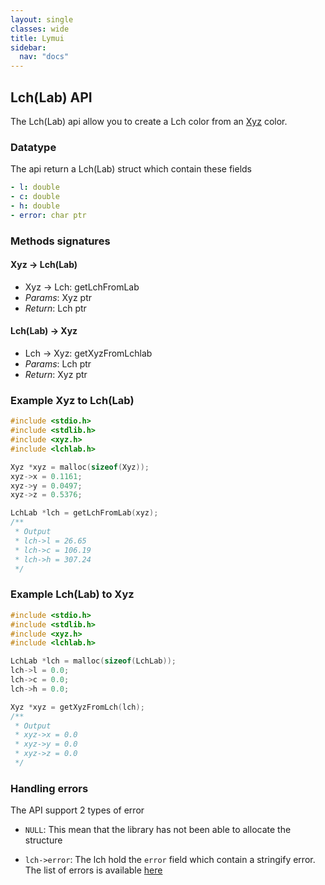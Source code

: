 ```yaml
---
layout: single
classes: wide
title: Lymui
sidebar:
  nav: "docs"
---
```


## Lch(Lab) API

The Lch(Lab) api allow you to create a Lch color from an [Xyz](xyz.md) color.

### Datatype

The api return a Lch(Lab) struct which contain these fields

```yaml
- l: double
- c: double
- h: double
- error: char ptr
```

### Methods signatures

#### Xyz -> Lch(Lab)

- Xyz -> Lch: getLchFromLab
- *Params*: Xyz ptr
- *Return*: Lch ptr

#### Lch(Lab) -> Xyz

- Lch -> Xyz: getXyzFromLchlab
- *Params*: Lch ptr
- *Return*: Xyz ptr

### Example Xyz to Lch(Lab)

```c
#include <stdio.h>
#include <stdlib.h>
#include <xyz.h>
#include <lchlab.h>

Xyz *xyz = malloc(sizeof(Xyz));
xyz->x = 0.1161;
xyz->y = 0.0497;
xyz->z = 0.5376;

LchLab *lch = getLchFromLab(xyz);
/**
 * Output
 * lch->l = 26.65
 * lch->c = 106.19
 * lch->h = 307.24
 */
```

### Example Lch(Lab) to Xyz

```c
#include <stdio.h>
#include <stdlib.h>
#include <xyz.h>
#include <lchlab.h>

LchLab *lch = malloc(sizeof(LchLab));
lch->l = 0.0;
lch->c = 0.0;
lch->h = 0.0;

Xyz *xyz = getXyzFromLch(lch);
/**
 * Output
 * xyz->x = 0.0
 * xyz->y = 0.0
 * xyz->z = 0.0
 */
```

### Handling errors

The API support 2 types of error

- ```NULL```: This mean that the library has not been able to allocate the structure

- ```lch->error```: The lch hold the ```error``` field which contain a stringify error. The list of errors is available [here](../errors.md)